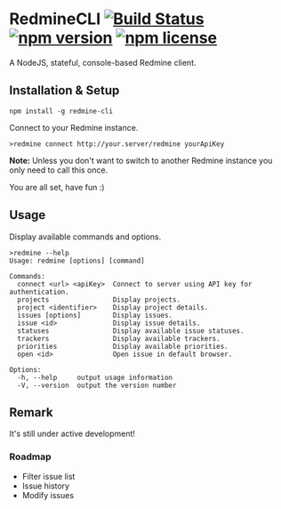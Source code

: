 # RedmineCLI [![Build Status](https://travis-ci.org/a11n/RedmineCLI.svg)](https://travis-ci.org/a11n/RedmineCLI) [![npm version](http://img.shields.io/npm/v/redmine-cli.svg?style=flat)](https://www.npmjs.com/package/redmine-cli) [![npm license](https://img.shields.io/npm/l/redmine-cli.svg)](https://www.npmjs.com/package/redmine-cli)
A NodeJS, stateful, console-based Redmine client.

## Installation & Setup
```shell
npm install -g redmine-cli
```
Connect to your Redmine instance.
```shell
>redmine connect http://your.server/redmine yourApiKey
```
**Note:** Unless you don't want to switch to another Redmine instance you only need to call this once.

You are all set, have fun :)

## Usage
Display available commands and options.
```shell
>redmine --help
Usage: redmine [options] [command]

Commands:
  connect <url> <apiKey>  Connect to server using API key for authentication.
  projects                Display projects.
  project <identifier>    Display project details.
  issues [options]        Display issues.
  issue <id>              Display issue details.
  statuses                Display available issue statuses.
  trackers                Display available trackers.
  priorities              Display available priorities.
  open <id>               Open issue in default browser.

Options:
  -h, --help     output usage information
  -V, --version  output the version number
```

## Remark
It's still under active development!

### Roadmap
* Filter issue list
* Issue history
* Modify issues
